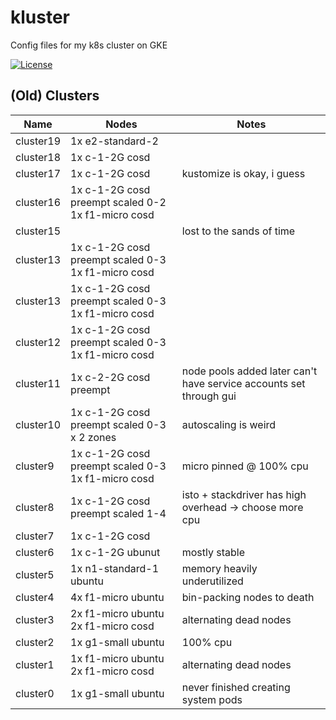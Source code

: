 # kluster

Config files for my k8s cluster on GKE

[![License](https://img.shields.io/github/license/seankhliao/kluster.svg?style=for-the-badge&maxAge=31536000)](LICENSE)

## (Old) Clusters

| Name      | Nodes                                                   | Notes                                                              |
| --------- | ------------------------------------------------------- | ------------------------------------------------------------------ |
| cluster19 | 1x e2-standard-2                                        |                                                                    |
| cluster18 | 1x c-1-2G cosd                                          |
| cluster17 | 1x c-1-2G cosd                                          | kustomize is okay, i guess                                         |
| cluster16 | 1x c-1-2G cosd preempt scaled 0-2 <br> 1x f1-micro cosd |                                                                    |
| cluster15 |                                                         | lost to the sands of time                                          |
| cluster13 | 1x c-1-2G cosd preempt scaled 0-3 <br> 1x f1-micro cosd |                                                                    |
| cluster13 | 1x c-1-2G cosd preempt scaled 0-3 <br> 1x f1-micro cosd |                                                                    |
| cluster12 | 1x c-1-2G cosd preempt scaled 0-3 <br> 1x f1-micro cosd |                                                                    |
| cluster11 | 1x c-2-2G cosd preempt                                  | node pools added later can't have service accounts set through gui |
| cluster10 | 1x c-1-2G cosd preempt scaled 0-3 x 2 zones             | autoscaling is weird                                               |
| cluster9  | 1x c-1-2G cosd preempt scaled 0-3 <br> 1x f1-micro cosd | micro pinned @ 100% cpu                                            |
| cluster8  | 1x c-1-2G cosd preempt scaled 1-4                       | isto + stackdriver has high overhead -> choose more cpu            |
| cluster7  | 1x c-1-2G cosd                                          |                                                                    |
| cluster6  | 1x c-1-2G ubunut                                        | mostly stable                                                      |
| cluster5  | 1x n1-standard-1 ubuntu                                 | memory heavily underutilized                                       |
| cluster4  | 4x f1-micro ubuntu                                      | bin-packing nodes to death                                         |
| cluster3  | 2x f1-micro ubuntu <br /> 2x f1-micro cosd              | alternating dead nodes                                             |
| cluster2  | 1x g1-small ubuntu                                      | 100% cpu                                                           |
| cluster1  | 1x f1-micro ubuntu <br /> 2x f1-micro cosd              | alternating dead nodes                                             |
| cluster0  | 1x g1-small ubuntu                                      | never finished creating system pods                                |
